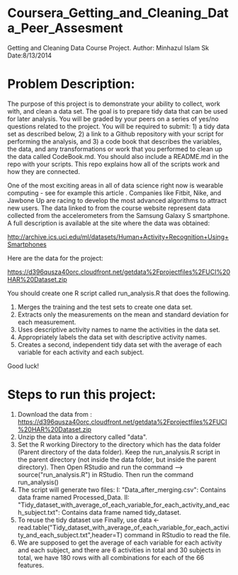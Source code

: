 Coursera_Getting_and_Cleaning_Data_Peer_Assesment
=================================================

Getting and Cleaning Data Course Project.
Author: Minhazul Islam Sk
Date:8/13/2014

# Problem Description:

The purpose of this project is to demonstrate your ability to collect, work with, and clean a data set. The goal is to prepare tidy data that can be used for later analysis. You will be graded by your peers on a series of yes/no questions related to the project. You will be required to submit: 1) a tidy data set as described below, 2) a link to a Github repository with your script for performing the analysis, and 3) a code book that describes the variables, the data, and any transformations or work that you performed to clean up the data called CodeBook.md. You should also include a README.md in the repo with your scripts. This repo explains how all of the scripts work and how they are connected.  

One of the most exciting areas in all of data science right now is wearable computing - see for example this article . Companies like Fitbit, Nike, and Jawbone Up are racing to develop the most advanced algorithms to attract new users. The data linked to from the course website represent data collected from the accelerometers from the Samsung Galaxy S smartphone. A full description is available at the site where the data was obtained: 

http://archive.ics.uci.edu/ml/datasets/Human+Activity+Recognition+Using+Smartphones 

Here are the data for the project: 

https://d396qusza40orc.cloudfront.net/getdata%2Fprojectfiles%2FUCI%20HAR%20Dataset.zip 

You should create one R script called run_analysis.R that does the following.

1. Merges the training and the test sets to create one data set.
2. Extracts only the measurements on the mean and standard deviation for each measurement.
3. Uses descriptive activity names to name the activities in the data set.
4. Appropriately labels the data set with descriptive activity names.
5. Creates a second, independent tidy data set with the average of each variable for each activity and each subject.

Good luck!

# Steps to run this project:

1. Download the data from :
    https://d396qusza40orc.cloudfront.net/getdata%2Fprojectfiles%2FUCI%20HAR%20Dataset.zip
2. Unzip the data into a directory called "data".
4. Set the R working Directory to the directory which has the data folder (Parent directory of the data folder). Keep the run_analysis.R script in the 
   parent directory (not inside the data folder, but inside the parent directory). Then Open RStudio and run the command --> source("run_analysis.R") 
   in RStudio. Then run the command run_analysis()
5. The script will generate two files:
   I: "Data_after_merging.csv": Contains data frame named Processed_Data.
   II: "Tidy_dataset_with_average_of_each_variable_for_each_activity_and_each_subject.txt": Contains data frame named tidy_dataset.   
6. To reuse the tidy dataset use Finally, use 
   data <-read.table("Tidy_dataset_with_average_of_each_variable_for_each_activity_and_each_subject.txt",header=T) command in RStudio to read the file.  
7. We are supposed to get the average of each variable for each activity and each subject, and there are 6 activities in total and 30 subjects
   in total, we have 180 rows with all combinations for each of the 66 features.
